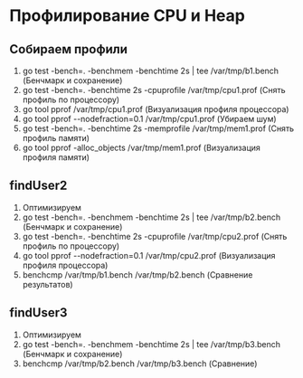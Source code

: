 # Профилирование CPU и Heap

## Собираем профили
1. go test -bench=. -benchmem -benchtime 2s | tee /var/tmp/b1.bench (Бенчмарк и сохранение)
2. go test -bench=. -benchtime 2s -cpuprofile /var/tmp/cpu1.prof    (Снять профиль по процессору)
3. go tool pprof /var/tmp/cpu1.prof                                 (Визуализация профиля процессора)
4. go tool pprof --nodefraction=0.1 /var/tmp/cpu1.prof              (Убираем шум)
5. go test -bench=. -benchtime 2s -memprofile /var/tmp/mem1.prof    (Cнять профиль памяти)
6. go tool pprof -alloc_objects /var/tmp/mem1.prof                  (Визуализация профиля памяти)


## findUser2
1. Оптимизируем
2. go test -bench=. -benchmem -benchtime 2s | tee /var/tmp/b2.bench (Бенчмарк и сохранение)
3. go test -bench=. -benchtime 2s -cpuprofile /var/tmp/cpu2.prof    (Снять профиль по процессору)
4. go tool pprof --nodefraction=0.1 /var/tmp/cpu2.prof              (Визуализация профиля процессора)
5. benchcmp /var/tmp/b1.bench /var/tmp/b2.bench                     (Сравнение результатов)

## findUser3
1. Оптимизируем
2. go test -bench=. -benchmem -benchtime 2s | tee /var/tmp/b3.bench (Бенчмарк и сохранение)
6. benchcmp /var/tmp/b2.bench /var/tmp/b3.bench                     (Сравнение)